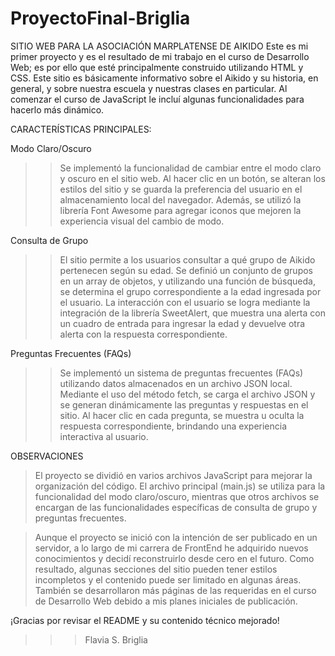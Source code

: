 # ProyectoFinal-Briglia

SITIO WEB PARA LA ASOCIACIÓN MARPLATENSE DE AIKIDO
Este es mi primer proyecto y es el resultado de mi trabajo en el curso de Desarrollo Web; es por ello que esté principalmente construido utilizando HTML y CSS. Este sitio es básicamente informativo sobre el Aikido y su historia, en general, y sobre nuestra escuela y nuestras clases en particular. Al comenzar el curso de JavaScript le incluí algunas funcionalidades para hacerlo más dinámico.


CARACTERÍSTICAS PRINCIPALES: 

Modo Claro/Oscuro
>> Se implementó la funcionalidad de cambiar entre el modo claro y oscuro en el sitio web. Al hacer clic en un botón, se alteran los estilos del sitio y se guarda la preferencia del usuario en el almacenamiento local del navegador. Además, se utilizó la librería Font Awesome para agregar iconos que mejoren la experiencia visual del cambio de modo.

Consulta de Grupo
>> El sitio permite a los usuarios consultar a qué grupo de Aikido pertenecen según su edad. Se definió un conjunto de grupos en un array de objetos, y utilizando una función de búsqueda, se determina el grupo correspondiente a la edad ingresada por el usuario. La interacción con el usuario se logra mediante la integración de la librería SweetAlert, que muestra una alerta con un cuadro de entrada para ingresar la edad y devuelve otra alerta con la respuesta correspondiente.

Preguntas Frecuentes (FAQs)
>> Se implementó un sistema de preguntas frecuentes (FAQs) utilizando datos almacenados en un archivo JSON local. Mediante el uso del método fetch, se carga el archivo JSON y se generan dinámicamente las preguntas y respuestas en el sitio. Al hacer clic en cada pregunta, se muestra u oculta la respuesta correspondiente, brindando una experiencia interactiva al usuario.


OBSERVACIONES
> El proyecto se dividió en varios archivos JavaScript para mejorar la organización del código. El archivo principal (main.js) se utiliza para la funcionalidad del modo claro/oscuro, mientras que otros archivos se encargan de las funcionalidades específicas de consulta de grupo y preguntas frecuentes.

> Aunque el proyecto se inició con la intención de ser publicado en un servidor, a lo largo de mi carrera de FrontEnd he adquirido nuevos conocimientos y decidí reconstruirlo desde cero en el futuro. Como resultado, algunas secciones del sitio pueden tener estilos incompletos y el contenido puede ser limitado en algunas áreas. También se desarrollaron más páginas de las requeridas en el curso de Desarrollo Web debido a mis planes iniciales de publicación.

¡Gracias por revisar el README y su contenido técnico mejorado!

>>> Flavia S. Briglia
